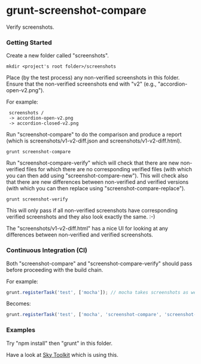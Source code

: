 # grunt-screenshot-compare

Verify screenshots.

### Getting Started

Create a new folder called "screenshots".

```shell
mkdir <project's root folder>/screenshots
```

Place (by the test process) any non-verified screenshots in this folder.  Ensure that the non-verified screenshots end with "v2" (e.g., "accordion-open-v2.png").

For example:

```code
 screenshots /
 -> accordion-open-v2.png
 -> accordion-closed-v2.png
```
    
Run "screenshot-compare" to do the comparison and produce a report (which is screenshots/v1-v2-diff.json and screenshots/v1-v2-diff.html).

```shell
grunt screenshot-compare
```

Run "screenshot-compare-verify" which will check that there are new non-verified files for which there are no corresponding verified files (with which you can then add using "screenshot-compare-new").  This will check also that there are new differences between non-verified and verified versions (with which you can then replace using "screenshot-compare-replace").

```shell
grunt screenshot-verify
```

This will only pass if all non-verified screenshots have corresponding verified screenshots and they also look exactly the same. :-)

The "screenshots/v1-v2-diff.html" has a nice UI for looking at any differences between non-verified and verified screenshots.

### Continuous Integration (CI)

Both "screenshot-compare" and "screenshot-compare-verify" should pass before proceeding with the build chain.

For example:

```js
grunt.registerTask('test', ['mocha']); // mocha takes screenshots as well as unit testing
```

Becomes:

```js
grunt.registerTask('test', ['mocha', 'screenshot-compare', 'screenshot-compare-verify']);
```

### Examples

Try "npm install" then "grunt" in this folder.

Have a look at [Sky Toolkit](https://github.com/skyglobal/web-toolkit) which is using this.
